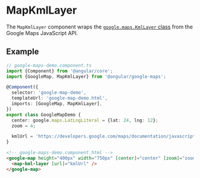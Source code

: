 # MapKmlLayer

The `MapKmlLayer` component wraps the [`google.maps.KmlLayer` class](https://developers.google.com/maps/documentation/javascript/reference/kml#KmlLayer) from the Google Maps JavaScript API.

## Example

```typescript
// google-maps-demo.component.ts
import {Component} from '@angular/core';
import {GoogleMap, MapKmlLayer} from '@angular/google-maps';

@Component({
  selector: 'google-map-demo',
  templateUrl: 'google-map-demo.html',
  imports: [GoogleMap, MapKmlLayer],
})
export class GoogleMapDemo {
  center: google.maps.LatLngLiteral = {lat: 24, lng: 12};
  zoom = 4;

  kmlUrl = 'https://developers.google.com/maps/documentation/javascript/examples/kml/westcampus.kml';
}
```

```html
<!-- google-maps-demo.component.html -->
<google-map height="400px" width="750px" [center]="center" [zoom]="zoom">
  <map-kml-layer [url]="kmlUrl" />
</google-map>
```
